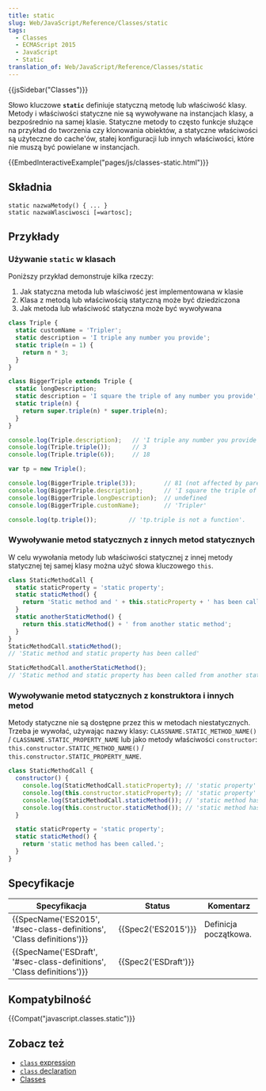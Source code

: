 ```yaml
---
title: static
slug: Web/JavaScript/Reference/Classes/static
tags:
  - Classes
  - ECMAScript 2015
  - JavaScript
  - Static
translation_of: Web/JavaScript/Reference/Classes/static
---
```

{{jsSidebar("Classes")}}

Słowo kluczowe **`static`** definiuje statyczną metodę lub właściwość klasy. Metody i właściwości statyczne nie są wywoływane na instancjach klasy, a bezpośrednio na samej klasie. Statyczne metody to często funkcje służące na przykład do tworzenia czy klonowania obiektów, a statyczne właściwości są użyteczne do cache'ów, stałej konfiguracji lub innych właściwości, które nie muszą być powielane w instancjach.

{{EmbedInteractiveExample("pages/js/classes-static.html")}}

## Składnia

    static nazwaMetody() { ... }
    static nazwaWlasciwosci [=wartosc];

## Przykłady

### Używanie `static` w klasach

Poniższy przykład demonstruje kilka rzeczy:

1.  Jak statyczna metoda lub właściwość jest implementowana w klasie
2.  Klasa z metodą lub właściwością statyczną może być dziedziczona
3.  Jak metoda lub właściwość statyczna może być wywoływana

```js
class Triple {
  static customName = 'Tripler';
  static description = 'I triple any number you provide';
  static triple(n = 1) {
    return n * 3;
  }
}

class BiggerTriple extends Triple {
  static longDescription;
  static description = 'I square the triple of any number you provide';
  static triple(n) {
    return super.triple(n) * super.triple(n);
  }
}

console.log(Triple.description);   // 'I triple any number you provide'
console.log(Triple.triple());      // 3
console.log(Triple.triple(6));     // 18

var tp = new Triple();

console.log(BiggerTriple.triple(3));        // 81 (not affected by parent's instantiation)
console.log(BiggerTriple.description);      // 'I square the triple of any number you provide'
console.log(BiggerTriple.longDescription);  // undefined
console.log(BiggerTriple.customName);       // 'Tripler'

console.log(tp.triple());         // 'tp.triple is not a function'.
```

### Wywoływanie metod statycznych z innych metod statycznych

W celu wywołania metody lub właściwości statycznej z innej metody statycznej tej samej klasy można użyć słowa kluczowego `this`.

```js
class StaticMethodCall {
  static staticProperty = 'static property';
  static staticMethod() {
    return 'Static method and ' + this.staticProperty + ' has been called';
  }
  static anotherStaticMethod() {
    return this.staticMethod() + ' from another static method';
  }
}
StaticMethodCall.staticMethod();
// 'Static method and static property has been called'

StaticMethodCall.anotherStaticMethod();
// 'Static method and static property has been called from another static method'
```

### Wywoływanie metod statycznych z konstruktora i innych metod

Metody statyczne nie są dostępne przez this w metodach niestatycznych. Trzeba je wywołać, używając nazwy klasy: `CLASSNAME.STATIC_METHOD_NAME()` / `CLASSNAME.STATIC_PROPERTY_NAME` lub jako metody właściwości `constructor`: `this.constructor.STATIC_METHOD_NAME()` / `this.constructor.STATIC_PROPERTY_NAME`.

```js
class StaticMethodCall {
  constructor() {
    console.log(StaticMethodCall.staticProperty); // 'static property'
    console.log(this.constructor.staticProperty); // 'static property'
    console.log(StaticMethodCall.staticMethod()); // 'static method has been called.'
    console.log(this.constructor.staticMethod()); // 'static method has been called.'
  }

  static staticProperty = 'static property';
  static staticMethod() {
    return 'static method has been called.';
  }
}
```

## Specyfikacje

| Specyfikacja                                                                                 | Status                       | Komentarz             |
| -------------------------------------------------------------------------------------------- | ---------------------------- | --------------------- |
| {{SpecName('ES2015', '#sec-class-definitions', 'Class definitions')}} | {{Spec2('ES2015')}}     | Definicja początkowa. |
| {{SpecName('ESDraft', '#sec-class-definitions', 'Class definitions')}} | {{Spec2('ESDraft')}} |                       |

## Kompatybilność

{{Compat("javascript.classes.static")}}

## Zobacz też

- [`class` expression](/pl/docs/Web/JavaScript/Reference/Operators/class)
- [`class` declaration](/pl/docs/Web/JavaScript/Reference/Statements/class)
- [Classes](/pl/docs/Web/JavaScript/Reference/Classes)

